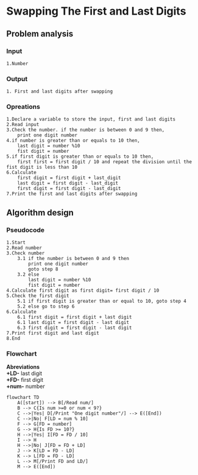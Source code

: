 # Swapping The First and Last Digits
## Problem analysis
### Input 
    1.Number
### Output
    1. First and last digits after swapping 
### Opreations
    1.Declare a variable to store the input, first and last digits
    2.Read input
    3.Check the number. if the number is between 0 and 9 then,
        print one digit number
    4.if number is greater than or equals to 10 then,
        last digit = number %10
        fist digit = number
    5.if first digit is greater than or equals to 10 then,
        first first = first digit / 10 and repeat the division until the fist digit is less than 10
    6.Calculate 
        first digit = first digit + last_digit
        last digit = first digit - last_digit
        first digit = first digit - last_digit
    7.Print the first and last digits after swapping
## Algorithm design
### Pseudocode
    1.Start
    2.Read number
    3.Check number
        3.1 if the number is between 0 and 9 then
            print one digit number
            goto step 8
        3.2 else  
            last digit = number %10
            fist digit = number
    4.Calculate first digit as first digit= first digit / 10
    5.Check the first digit 
        5.1 if first digit is greater than or equal to 10, goto step 4
        5.2 else go to step 6
    6.Calculate 
        6.1 first digit = first digit + last digit
        6.1 last digit = first digit - last digit
        6.3 first digit = first digit - last digit
    7.Print first digit and last digit 
    8.End
### Flowchart
**Abreviations** \
**+LD-** last digit \
**+FD-** first digit \
**+num-** number

```mermaid
flowchart TD
    A([start]) --> B[/Read num/]
    B --> C{Is num >=0 or num < 9?}
    C -->|Yes| D[/Print "One digit number"/] --> E([End])
    C -->|No| F[LD = num % 10]
    F --> G[FD = number]
    G --> H{Is FD >= 10?}
    H -->|Yes| I[FD = FD / 10]
    I --> H
    H -->|No| J[FD = FD + LD]
    J --> K[LD = FD - LD]
    K --> L[FD = FD - LD]
    L --> M[/Print FD and LD/]
    M --> E([End])



